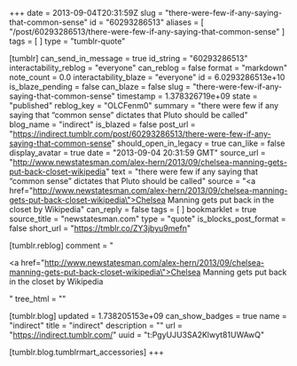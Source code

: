 +++
date = 2013-09-04T20:31:59Z
slug = "there-were-few-if-any-saying-that-common-sense"
id = "60293286513"
aliases = [ "/post/60293286513/there-were-few-if-any-saying-that-common-sense" ]
tags = [ ]
type = "tumblr-quote"

[tumblr]
can_send_in_message = true
id_string = "60293286513"
interactability_reblog = "everyone"
can_reblog = false
format = "markdown"
note_count = 0.0
interactability_blaze = "everyone"
id = 6.0293286513e+10
is_blaze_pending = false
can_blaze = false
slug = "there-were-few-if-any-saying-that-common-sense"
timestamp = 1.378326719e+09
state = "published"
reblog_key = "OLCFenm0"
summary = "there were few if any saying that “common sense” dictates that Pluto should be called"
blog_name = "indirect"
is_blazed = false
post_url = "https://indirect.tumblr.com/post/60293286513/there-were-few-if-any-saying-that-common-sense"
should_open_in_legacy = true
can_like = false
display_avatar = true
date = "2013-09-04 20:31:59 GMT"
source_url = "http://www.newstatesman.com/alex-hern/2013/09/chelsea-manning-gets-put-back-closet-wikipedia"
text = "there were few if any saying that &ldquo;common sense&rdquo; dictates that Pluto should be called"
source = "<a href=\"http://www.newstatesman.com/alex-hern/2013/09/chelsea-manning-gets-put-back-closet-wikipedia\">Chelsea Manning gets put back in the closet by Wikipedia</a>"
can_reply = false
tags = [ ]
bookmarklet = true
source_title = "newstatesman.com"
type = "quote"
is_blocks_post_format = false
short_url = "https://tmblr.co/ZY3jbyu9mefn"

[tumblr.reblog]
comment = "<p><a href=\"http://www.newstatesman.com/alex-hern/2013/09/chelsea-manning-gets-put-back-closet-wikipedia\">Chelsea Manning gets put back in the closet by Wikipedia</a></p>"
tree_html = ""

[tumblr.blog]
updated = 1.738205153e+09
can_show_badges = true
name = "indirect"
title = "indirect"
description = ""
url = "https://indirect.tumblr.com/"
uuid = "t:PgyUJU3SA2Klwyt81UWAwQ"

[tumblr.blog.tumblrmart_accessories]
+++
